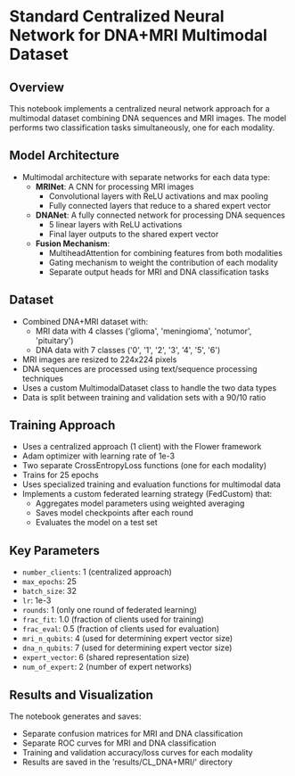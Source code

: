 # Standard Centralized Neural Network for DNA+MRI Multimodal Dataset

## Overview
This notebook implements a centralized neural network approach for a multimodal dataset combining DNA sequences and MRI images. The model performs two classification tasks simultaneously, one for each modality.

## Model Architecture
- Multimodal architecture with separate networks for each data type:
  - **MRINet**: A CNN for processing MRI images
    - Convolutional layers with ReLU activations and max pooling
    - Fully connected layers that reduce to a shared expert vector
  - **DNANet**: A fully connected network for processing DNA sequences
    - 5 linear layers with ReLU activations
    - Final layer outputs to the shared expert vector
  - **Fusion Mechanism**:
    - MultiheadAttention for combining features from both modalities
    - Gating mechanism to weight the contribution of each modality
    - Separate output heads for MRI and DNA classification tasks

## Dataset
- Combined DNA+MRI dataset with:
  - MRI data with 4 classes ('glioma', 'meningioma', 'notumor', 'pituitary')
  - DNA data with 7 classes ('0', '1', '2', '3', '4', '5', '6')
- MRI images are resized to 224x224 pixels
- DNA sequences are processed using text/sequence processing techniques
- Uses a custom MultimodalDataset class to handle the two data types
- Data is split between training and validation sets with a 90/10 ratio

## Training Approach
- Uses a centralized approach (1 client) with the Flower framework
- Adam optimizer with learning rate of 1e-3
- Two separate CrossEntropyLoss functions (one for each modality)
- Trains for 25 epochs
- Uses specialized training and evaluation functions for multimodal data
- Implements a custom federated learning strategy (FedCustom) that:
  - Aggregates model parameters using weighted averaging
  - Saves model checkpoints after each round
  - Evaluates the model on a test set

## Key Parameters
- `number_clients`: 1 (centralized approach)
- `max_epochs`: 25
- `batch_size`: 32
- `lr`: 1e-3
- `rounds`: 1 (only one round of federated learning)
- `frac_fit`: 1.0 (fraction of clients used for training)
- `frac_eval`: 0.5 (fraction of clients used for evaluation)
- `mri_n_qubits`: 4 (used for determining expert vector size)
- `dna_n_qubits`: 7 (used for determining expert vector size)
- `expert_vector`: 6 (shared representation size)
- `num_of_expert`: 2 (number of expert networks)

## Results and Visualization
The notebook generates and saves:
- Separate confusion matrices for MRI and DNA classification
- Separate ROC curves for MRI and DNA classification
- Training and validation accuracy/loss curves for each modality
- Results are saved in the 'results/CL_DNA+MRI/' directory